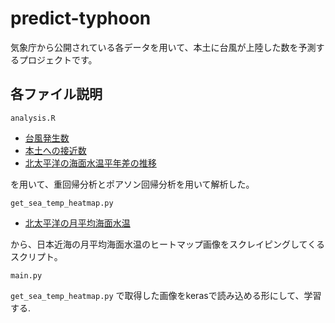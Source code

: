 # predict-typhoon

気象庁から公開されている各データを用いて、本土に台風が上陸した数を予測するプロジェクトです。

## 各ファイル説明

`analysis.R`
- [台風発生数](https://www.data.jma.go.jp/fcd/yoho/typhoon/statistics/generation/generation.html)
- [本土への接近数](https://www.data.jma.go.jp/fcd/yoho/typhoon/statistics/accession/hondo.html)
- [北太平洋の海面水温平年差の推移](https://www.data.jma.go.jp/gmd/kaiyou/data/db/climate/glb_warm/npac.txt)

を用いて、重回帰分析とポアソン回帰分析を用いて解析した。

`get_sea_temp_heatmap.py`
- [北太平洋の月平均海面水温](https://www.data.jma.go.jp/gmd/kaiyou/data/db/kaikyo/monthly/wnpsst.html)

から、日本近海の月平均海面水温のヒートマップ画像をスクレイピングしてくるスクリプト。

`main.py`

`get_sea_temp_heatmap.py` で取得した画像をkerasで読み込める形にして、学習する.
